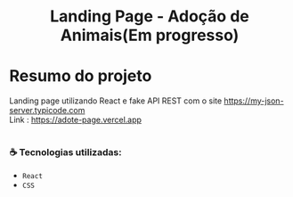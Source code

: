 <h1 align="center"> Landing Page - Adoção de Animais(Em progresso) </h1>

# Resumo do projeto
Landing page utilizando React e fake API REST com o site https://my-json-server.typicode.com
<br/>
Link : https://adote-page.vercel.app

# <h3 align="left"> :coffee: Tecnologias utilizadas: </h3>

- ``React``
- ``CSS``



